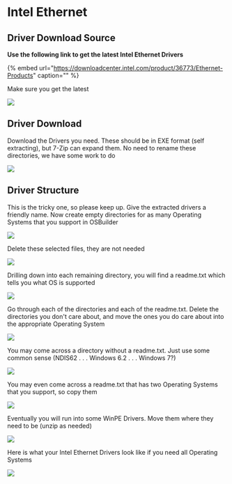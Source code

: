 # Intel Ethernet

## Driver Download Source

**Use the following link to get the latest Intel Ethernet Drivers**

{% embed url="https://downloadcenter.intel.com/product/36773/Ethernet-Products" caption="" %}

Make sure you get the latest

![](../../../.gitbook/assets/image%20%286%29.png)

## Driver Download

Download the Drivers you need. These should be in EXE format \(self extracting\), but 7-Zip can expand them. No need to rename these directories, we have some work to do

![](../../../.gitbook/assets/image%20%287%29.png)

## Driver Structure

This is the tricky one, so please keep up. Give the extracted drivers a friendly name. Now create empty directories for as many Operating Systems that you support in OSBuilder

![](../../../.gitbook/assets/image%20%2848%29.png)

Delete these selected files, they are not needed

![](../../../.gitbook/assets/image%20%2867%29.png)

Drilling down into each remaining directory, you will find a readme.txt which tells you what OS is supported

![](../../../.gitbook/assets/image%20%2871%29.png)

Go through each of the directories and each of the readme.txt. Delete the directories you don't care about, and move the ones you do care about into the appropriate Operating System

![](../../../.gitbook/assets/image%20%2842%29.png)

You may come across a directory without a readme.txt. Just use some common sense \(NDIS62 . . . Windows 6.2 . . . Windows 7?\)

![](../../../.gitbook/assets/image%20%2813%29.png)

You may even come across a readme.txt that has two Operating Systems that you support, so copy them

![](../../../.gitbook/assets/image%20%28127%29.png)

Eventually you will run into some WinPE Drivers. Move them where they need to be \(unzip as needed\)

![](../../../.gitbook/assets/image%20%28111%29.png)

Here is what your Intel Ethernet Drivers look like if you need all Operating Systems

![](../../../.gitbook/assets/image%20%2835%29.png)

